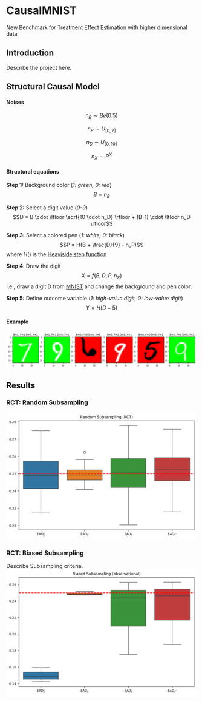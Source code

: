 # CausalMNIST
New Benchmark for Treatment Effect Estimation with higher dimensional data

## Introduction
Describe the project here.

## Structural Causal Model
#### Noises
$$n_B \sim Be(0.5)$$

$$n_P \sim U_{[0,2]}$$

$$n_D \sim U_{[0,10]}$$

$$n_X \sim P^X$$

#### Structural equations

**Step 1:** Background color (*1: green, 0: red*)
$$B = n_B$$

**Step 2:** Select a digit value (*0-9*)
$$D = B \cdot \lfloor \sqrt{10 \cdot n_D} \rfloor + (B-1) \cdot \lfloor n_D \rfloor$$

**Step 3:** Select a colored pen (*1: white, 0: black*)
$$P = H(B + \frac{D}{9} - n_P)$$
where $H()$ is the [Heaviside step function](https://en.wikipedia.org/wiki/Heaviside_step_function)

**Step 4**: Draw the digit 
$$X = f(B, D, P, n_X)$$
i.e., draw a digit D from [MNIST](https://yann.lecun.com/exdb/mnist) and change the background and pen color.

**Step 5:** Define outcome variable (*1: high-value digit, 0: low-value digit*)
$$Y = H(D-5)$$

#### Example
![Example Image](./results/CausalMNIST/biased/example.png)

## Results

### RCT: Random Subsampling
![Example Image](./results/CausalMNIST/random/boxplot_ead.png)
### RCT: Biased Subsampling
Describe Subsampling criteria.
![Example Image](./results/CausalMNIST/biased/boxplot_ead.png)



